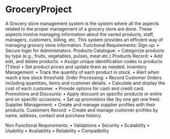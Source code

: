 # GroceryProject
A Grocery store management system is the system where all the aspects related to the proper management of a grocery store are done. These aspects involve managing information about the varied products, staff, managers, customers, billing, etc. This system provides an efficient way of managing grocery store information.
Functional Requirements:
Sign up:
•	Secure login for Administrators.
Products Catalogue:
•	Categorize products by type (e.g., fruits, vegetables, pulses, meat etc.)
Products Record:
•	Add edit, and delete products.
•	Assign unique identification codes to products (Titles)
•	Set product prices and update them as needed.
Inventory Management:
•	Track the quantity of each product in stock.
•	Alert when reach a low stock threshold.
Order Processing:
•	Record Customer Orders including quantities, items and customer details.
•	Calculate and display the cost of each customer.
•	Provide options for cash and credit card.
Promotions and Discounts:
•	Apply discount on specific products or entire and on specific occasions.
•	Set up promotions like (by one get one free).
Supplier Management:
•	Create and manage supplier profiles with their products.
Customers Record:
•	Create and manage customer profiles by name, address, contact and purchase history.

Non Functional Requirements:
•	Validations
•	Security
•	Scalability
•	Usability
•	Availability
•	Reliability
•	Compatibility
